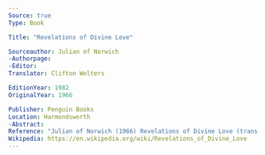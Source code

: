 ```yaml
---
Source: true
Type: Book

Title: "Revelations of Divine Love"

Sourceauthor: Julian of Norwich
-Authorpage:
-Editor:
Translator: Clifton Wolters

EditionYear: 1982
OriginalYear: 1966

Publisher: Penguin Books
Location: Harmondsworth
-Abstract:
Reference: "Julian of Norwich (1966) Revelations of Divine Love (trans. C. Wolters), Harmondsworth, Penguin Books."
Wikipedia: https://en.wikipedia.org/wiki/Revelations_of_Divine_Love
---
```


